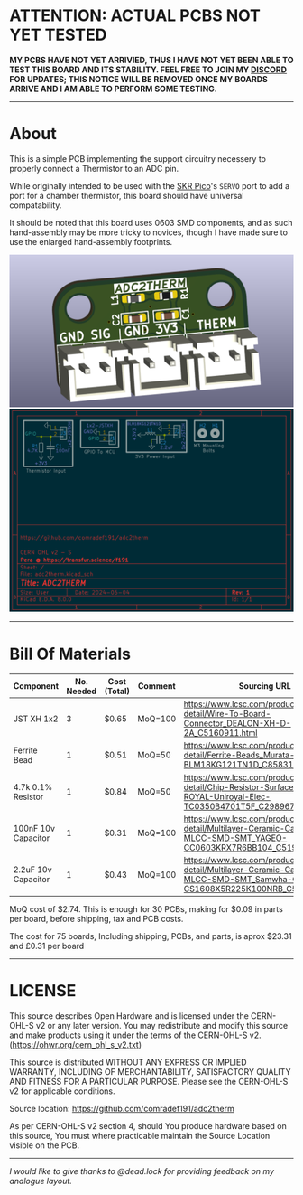 # ATTENTION: ACTUAL PCBS NOT YET TESTED
**MY PCBS HAVE NOT YET ARRIVIED, THUS I HAVE NOT YET BEEN ABLE TO TEST THIS BOARD AND ITS STABILITY. FEEL FREE TO JOIN MY [DISCORD](https://discord.gg/cMK9gxetGT) FOR UPDATES; THIS NOTICE WILL BE REMOVED ONCE MY BOARDS ARRIVE AND I AM ABLE TO PERFORM SOME TESTING.**
___


# About
This is a simple PCB implementing the support circuitry necessery to properly connect a Thermistor to an ADC pin.

While originally intended to be used with the [SKR Pico](https://bttwiki.com/SKR%20Pico.html)'s `SERVO` port to add a port for a chamber thermistor, this board should have universal compatability.

It should be noted that this board uses 0603 SMD components, and as such hand-assembly may be more tricky to novices, though I have made sure to use the enlarged hand-assembly footprints.

![BoardRenderFront](Gallery/KiCad-Front.png)
![Schematic](Gallery/Schematic.png)
___
# Bill Of Materials
| Component          |No. Needed|Cost (Total)|Comment|Sourcing URL|
|--------------------|----------|------------|-------|-------|
|JST XH 1x2          | 3        | $0.65      |MoQ=100|https://www.lcsc.com/product-detail/Wire-To-Board-Connector_DEALON-XH-D-2A_C5160911.html|
|Ferrite Bead        | 1        | $0.51      |MoQ=50 |https://www.lcsc.com/product-detail/Ferrite-Beads_Murata-Electronics-BLM18KG121TN1D_C85831.html|
|4.7k 0.1% Resistor  | 1        | $0.84      |MoQ=50 |https://www.lcsc.com/product-detail/Chip-Resistor-Surface-Mount_UNI-ROYAL-Uniroyal-Elec-TC0350B4701T5F_C2989672.html|
|100nF 10v Capacitor | 1        | $0.31      |MoQ=100|https://www.lcsc.com/product-detail/Multilayer-Ceramic-Capacitors-MLCC-SMD-SMT_YAGEO-CC0603KRX7R6BB104_C519438.html|
|2.2uF 10v Capacitor | 1        | $0.43      |MoQ=100|https://www.lcsc.com/product-detail/Multilayer-Ceramic-Capacitors-MLCC-SMD-SMT_Samwha-Capacitor-CS1608X5R225K100NRB_C5189830.html|


MoQ cost of $2.74. This is enough for 30 PCBs, making for $0.09 in parts per board, before shipping, tax and PCB costs.

The cost for 75 boards, Including shipping, PCBs, and parts, is aprox $23.31 and £0.31 per board

___
# LICENSE
This source describes Open Hardware and is licensed under the CERN-OHL-S v2 or any later version.
You may redistribute and modify this source and make products using it under the terms of the CERN-OHL-S v2. (https://ohwr.org/cern_ohl_s_v2.txt)

This source is distributed WITHOUT ANY EXPRESS OR IMPLIED WARRANTY, INCLUDING OF MERCHANTABILITY, SATISFACTORY QUALITY AND FITNESS FOR A PARTICULAR PURPOSE. Please see the CERN-OHL-S v2 for applicable conditions.

Source location: https://github.com/comradef191/adc2therm

As per CERN-OHL-S v2 section 4, should You produce hardware based on this source, You must where practicable maintain the Source Location visible on the PCB.

___

*I would like to give thanks to @dead.lock for providing feedback on my analogue layout.*
